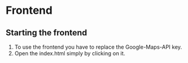 # Frontend

## Starting the frontend
1. To use the frontend you have to replace the Google-Maps-API key.
2. Open the index.html simply by clicking on it.
